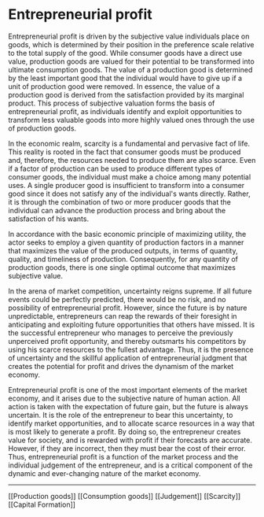 # Entrepreneurial profit

Entrepreneurial profit is driven by the subjective value individuals place on goods, which is determined by their position in the preference scale relative to the total supply of the good. While consumer goods have a direct use value, production goods are valued for their potential to be transformed into ultimate consumption goods. The value of a production good is determined by the least important good that the individual would have to give up if a unit of production good were removed. In essence, the value of a production good is derived from the satisfaction provided by its marginal product. This process of subjective valuation forms the basis of entrepreneurial profit, as individuals identify and exploit opportunities to transform less valuable goods into more highly valued ones through the use of production goods.

In the economic realm, scarcity is a fundamental and pervasive fact of life. This reality is rooted in the fact that consumer goods must be produced and, therefore, the resources needed to produce them are also scarce. Even if a factor of production can be used to produce different types of consumer goods, the individual must make a choice among many potential uses. A single producer good is insufficient to transform into a consumer good since it does not satisfy any of the individual's wants directly. Rather, it is through the combination of two or more producer goods that the individual can advance the production process and bring about the satisfaction of his wants.

In accordance with the basic economic principle of maximizing utility, the actor seeks to employ a given quantity of production factors in a manner that maximizes the value of the produced outputs, in terms of quantity, quality, and timeliness of production. Consequently, for any quantity of production goods, there is one single optimal outcome that maximizes subjective value.

In the arena of market competition, uncertainty reigns supreme. If all future events could be perfectly predicted, there would be no risk, and no possibility of entrepreneurial profit. However, since the future is by nature unpredictable, entrepreneurs can reap the rewards of their foresight in anticipating and exploiting future opportunities that others have missed. It is the successful entrepreneur who manages to perceive the previously unperceived profit opportunity, and thereby outsmarts his competitors by using his scarce resources to the fullest advantage. Thus, it is the presence of uncertainty and the skillful application of entrepreneurial judgment that creates the potential for profit and drives the dynamism of the market economy.

Entrepreneurial profit is one of the most important elements of the market economy, and it arises due to the subjective nature of human action. All action is taken with the expectation of future gain, but the future is always uncertain. It is the role of the entrepreneur to bear this uncertainty, to identify market opportunities, and to allocate scarce resources in a way that is most likely to generate a profit. By doing so, the entrepreneur creates value for society, and is rewarded with profit if their forecasts are accurate. However, if they are incorrect, then they must bear the cost of their error. Thus, entrepreneurial profit is a function of the market process and the individual judgement of the entrepreneur, and is a critical component of the dynamic and ever-changing nature of the market economy.

---
[[Production goods]]
[[Consumption goods]]
[[Judgement]]
[[Scarcity]]
[[Capital Formation]]
